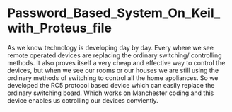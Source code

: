 # Password_Based_System_On_Keil_with_Proteus_file

As we know technology is developing day by day.
Every where we see remote  operated devices are replacing the ordinary switching/ controlling methods.
It also proves itself  a very cheap and effective way to control the devices, but when we see our rooms or our houses  we are still using the ordinary methods of switching to control all the home appliances.
So we developed the RC5 protocol based device which can easily replace the ordinary switching board. 
Which works on Manchester coding and this device enables us cotrolling our devices conviently.

